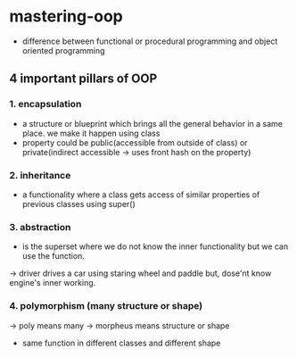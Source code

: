 # mastering-oop

- difference between functional or procedural programming and object oriented programming

## 4 important pillars of OOP

### 1. encapsulation

- a structure or blueprint which brings all the general behavior in a same place. we make it happen using class
- property could be public(accessible from outside of class) or private(indirect accessible -> uses front hash on the property)

### 2. inheritance

- a functionality where a class gets access of similar properties of previous classes using super()

### 3. abstraction

- is the superset where we do not know the inner functionality but we can use the function.

-> driver drives a car using staring wheel and paddle but, dose'nt know engine's inner working.

### 4. polymorphism (many structure or shape)

-> poly means many
-> morpheus means structure or shape

- same function in different classes and different shape
